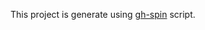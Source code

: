 This project is generate using [gh-spin](https://github.com/pandevim/dotfiles/blob/master/.scripts/gh-spin.sh) script.

